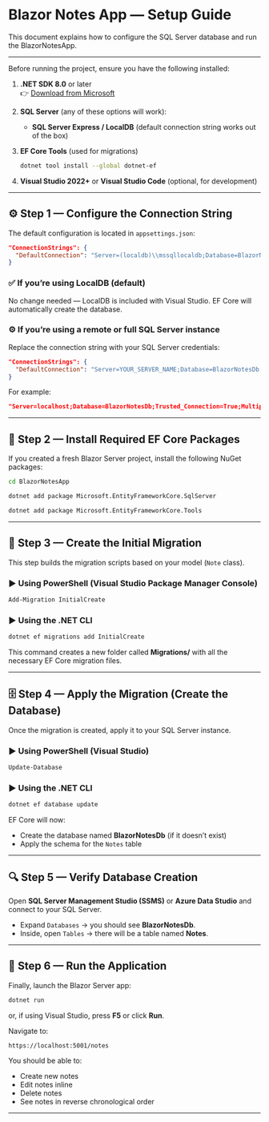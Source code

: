 # Blazor Notes App — Setup Guide

This document explains how to configure the SQL Server database and run the BlazorNotesApp.

---

Before running the project, ensure you have the following installed:

1. **.NET SDK 8.0** or later  
   👉 [Download from Microsoft](https://dotnet.microsoft.com/download)

2. **SQL Server** (any of these options will work):
   - **SQL Server Express / LocalDB** (default connection string works out of the box)

3. **EF Core Tools** (used for migrations)
   ```bash
   dotnet tool install --global dotnet-ef
   ```

4. **Visual Studio 2022+** or **Visual Studio Code** (optional, for development)

---

## ⚙️ Step 1 — Configure the Connection String

The default configuration is located in `appsettings.json`:

```json
"ConnectionStrings": {
  "DefaultConnection": "Server=(localdb)\\mssqllocaldb;Database=BlazorNotesDb;Trusted_Connection=True;MultipleActiveResultSets=true"
}
```

### ✅ If you’re using LocalDB (default)
No change needed — LocalDB is included with Visual Studio. EF Core will automatically create the database.

### ⚙️ If you’re using a remote or full SQL Server instance
Replace the connection string with your SQL Server credentials:

```json
"ConnectionStrings": {
  "DefaultConnection": "Server=YOUR_SERVER_NAME;Database=BlazorNotesDb;User Id=YOUR_USER;Password=YOUR_PASSWORD;TrustServerCertificate=True;MultipleActiveResultSets=true"
}
```

For example:
```json
"Server=localhost;Database=BlazorNotesDb;Trusted_Connection=True;MultipleActiveResultSets=true"
```

---

## 🧱 Step 2 — Install Required EF Core Packages

If you created a fresh Blazor Server project, install the following NuGet packages:

```bash
cd BlazorNotesApp

dotnet add package Microsoft.EntityFrameworkCore.SqlServer

dotnet add package Microsoft.EntityFrameworkCore.Tools
```

---

## 🧩 Step 3 — Create the Initial Migration

This step builds the migration scripts based on your model (`Note` class).

### ▶ Using PowerShell (Visual Studio Package Manager Console)
```powershell
Add-Migration InitialCreate
```

### ▶ Using the .NET CLI
```bash
dotnet ef migrations add InitialCreate
```

This command creates a new folder called **Migrations/** with all the necessary EF Core migration files.

---

## 🗄️ Step 4 — Apply the Migration (Create the Database)

Once the migration is created, apply it to your SQL Server instance.

### ▶ Using PowerShell (Visual Studio)
```powershell
Update-Database
```

### ▶ Using the .NET CLI
```bash
dotnet ef database update
```

EF Core will now:
- Create the database named **BlazorNotesDb** (if it doesn’t exist)
- Apply the schema for the `Notes` table

---

## 🔍 Step 5 — Verify Database Creation

Open **SQL Server Management Studio (SSMS)** or **Azure Data Studio** and connect to your SQL Server.

- Expand `Databases` → you should see **BlazorNotesDb**.
- Inside, open `Tables` → there will be a table named **Notes**.

---

## 🧪 Step 6 — Run the Application

Finally, launch the Blazor Server app:

```bash
dotnet run
```

or, if using Visual Studio, press **F5** or click **Run**.

Navigate to:
```
https://localhost:5001/notes
```

You should be able to:
- Create new notes
- Edit notes inline
- Delete notes
- See notes in reverse chronological order

---
